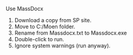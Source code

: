 Use MassDocx

1) Download a copy from SP site.
2) Move to C:/Moen folder.
3) Rename from Massdocx.txt to Massdocx.exe
4) Double-click to run.
5) Ignore system warnings (run anyway).
